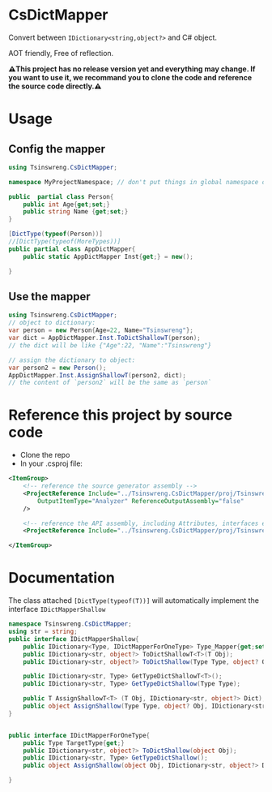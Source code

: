 # CsDictMapper
Convert between `IDictionary<string,object?>` and C# object.

AOT friendly, Free of reflection.

**⚠️This project has no release version yet and everything may change. If you want to use it, we recommand you to clone the code and reference the source code directly.⚠️**

# Usage

## Config the mapper

```cs
using Tsinswreng.CsDictMapper;

namespace MyProjectNamespace; // don't put things in global namespace otherwise it may not work

public  partial class Person{
	public int Age{get;set;}
	public string Name {get;set;}
}

[DictType(typeof(Person))]
//[DictType(typeof(MoreTypes))]
public partial class AppDictMapper{
	public static AppDictMapper Inst{get;} = new();

}
```

## Use the mapper

```cs
using Tsinswreng.CsDictMapper;
// object to dictionary:
var person = new Person{Age=22, Name="Tsinswreng"};
var dict = AppDictMapper.Inst.ToDictShallowT(person);
// the dict will be like {"Age":22, "Name":"Tsinswreng"}

// assign the dictionary to object:
var person2 = new Person();
AppDictMapper.Inst.AssignShallowT(person2, dict);
// the content of `person2` will be the same as `person`

```

# Reference this project by source code
+ Clone the repo
+ In your .csproj file:
```xml
<ItemGroup>
	<!-- reference the source generator assembly -->
	<ProjectReference Include="../Tsinswreng.CsDictMapper/proj/Tsinswreng.CsDictMapper.SrcGen/Tsinswreng.CsDictMapper.SrcGen.csproj"
		OutputItemType="Analyzer" ReferenceOutputAssembly="false"
	/>

	<!-- reference the API assembly, including Attributes, interfaces etc. -->
	<ProjectReference Include="../Tsinswreng.CsDictMapper/proj/Tsinswreng.CsDictMapper/Tsinswreng.CsDictMapper.csproj" />

</ItemGroup>
```

# Documentation

The class attached `[DictType(typeof(T))]` will automatically implement the interface `IDictMapperShallow`


```cs
namespace Tsinswreng.CsDictMapper;
using str = string;
public interface IDictMapperShallow{
	public IDictionary<Type, IDictMapperForOneType> Type_Mapper{get;set;}
	public IDictionary<str, object?> ToDictShallowT<T>(T Obj);
	public IDictionary<str, object?> ToDictShallow(Type Type, object? Obj);

	public IDictionary<str, Type> GetTypeDictShallowT<T>();
	public IDictionary<str, Type> GetTypeDictShallow(Type Type);

	public T AssignShallowT<T> (T Obj, IDictionary<str, object?> Dict);
	public object AssignShallow(Type Type, object? Obj, IDictionary<str, object?> Dict);
}


public interface IDictMapperForOneType{
	public Type TargetType{get;}
	public IDictionary<str, object?> ToDictShallow(object Obj);
	public IDictionary<str, Type> GetTypeDictShallow();
	public object AssignShallow(object Obj, IDictionary<str, object?> Dict);

}


```
